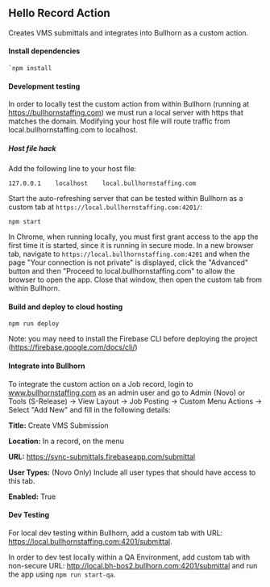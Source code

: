 ## Hello Record Action

Creates VMS submittals and integrates into Bullhorn as a custom action. 

#### Install dependencies

```npm
`npm install
```

#### Development testing

In order to locally test the custom action from within Bullhorn (running at https://bullhornstaffing.com) we must run a local server with https that matches the domain. Modifying your host file will route traffic from local.bullhornstaffing.com to localhost.

##### Host file hack

Add the following line to your host file:
```
127.0.0.1    localhost    local.bullhornstaffing.com
```

Start the auto-refreshing server that can be tested within Bullhorn as a custom tab at `https://local.bullhornstaffing.com:4201/`:

```npm
npm start
```

In Chrome, when running locally, you must first grant access to the app the first time it is started, since it is running in secure mode. In a new browser tab, navigate to `https://local.bullhornstaffing.com:4201` and when the page "Your connection is not private" is displayed, click the "Advanced" button and then "Proceed to local.bullhornstaffing.com" to allow the browser to open the app. Close that window, then open the custom tab from within Bullhorn.

#### Build and deploy to cloud hosting

```npm
npm run deploy
```
Note: you may need to install the Firebase CLI before deploying the project (https://firebase.google.com/docs/cli/)

#### Integrate into Bullhorn

To integrate the custom action on a Job record, login to www.bullhornstaffing.com as an admin user and go to Admin (Novo) or Tools (S-Release) -> View Layout -> Job Posting -> Custom Menu Actions -> Select "Add New" and fill in the following details:

**Title:** Create VMS Submission

**Location:** In a record, on the menu

**URL:** https://sync-submittals.firebaseapp.com/submittal

**User Types:** (Novo Only) Include all user types that should have access to this tab.

**Enabled:** True

#### Dev Testing

For local dev testing within Bullhorn, add a custom tab with URL: https://local.bullhornstaffing.com:4201/submittal.

In order to dev test locally within a QA Environment, add custom tab with non-secure URL: http://local.bh-bos2.bullhorn.com:4201/submittal and run the app using `npm run start-qa`.
